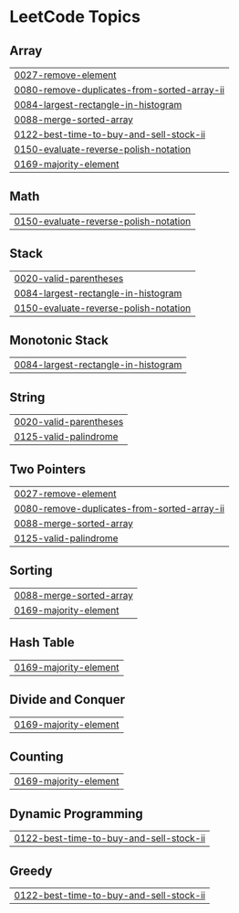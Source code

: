 
<!---LeetCode Topics Start-->
# LeetCode Topics
## Array
|  |
| ------- |
| [0027-remove-element](https://github.com/dingtianding/Leetcode/tree/master/0027-remove-element) |
| [0080-remove-duplicates-from-sorted-array-ii](https://github.com/dingtianding/Leetcode/tree/master/0080-remove-duplicates-from-sorted-array-ii) |
| [0084-largest-rectangle-in-histogram](https://github.com/dingtianding/Leetcode/tree/master/0084-largest-rectangle-in-histogram) |
| [0088-merge-sorted-array](https://github.com/dingtianding/Leetcode/tree/master/0088-merge-sorted-array) |
| [0122-best-time-to-buy-and-sell-stock-ii](https://github.com/dingtianding/Leetcode/tree/master/0122-best-time-to-buy-and-sell-stock-ii) |
| [0150-evaluate-reverse-polish-notation](https://github.com/dingtianding/Leetcode/tree/master/0150-evaluate-reverse-polish-notation) |
| [0169-majority-element](https://github.com/dingtianding/Leetcode/tree/master/0169-majority-element) |
## Math
|  |
| ------- |
| [0150-evaluate-reverse-polish-notation](https://github.com/dingtianding/Leetcode/tree/master/0150-evaluate-reverse-polish-notation) |
## Stack
|  |
| ------- |
| [0020-valid-parentheses](https://github.com/dingtianding/Leetcode/tree/master/0020-valid-parentheses) |
| [0084-largest-rectangle-in-histogram](https://github.com/dingtianding/Leetcode/tree/master/0084-largest-rectangle-in-histogram) |
| [0150-evaluate-reverse-polish-notation](https://github.com/dingtianding/Leetcode/tree/master/0150-evaluate-reverse-polish-notation) |
## Monotonic Stack
|  |
| ------- |
| [0084-largest-rectangle-in-histogram](https://github.com/dingtianding/Leetcode/tree/master/0084-largest-rectangle-in-histogram) |
## String
|  |
| ------- |
| [0020-valid-parentheses](https://github.com/dingtianding/Leetcode/tree/master/0020-valid-parentheses) |
| [0125-valid-palindrome](https://github.com/dingtianding/Leetcode/tree/master/0125-valid-palindrome) |
## Two Pointers
|  |
| ------- |
| [0027-remove-element](https://github.com/dingtianding/Leetcode/tree/master/0027-remove-element) |
| [0080-remove-duplicates-from-sorted-array-ii](https://github.com/dingtianding/Leetcode/tree/master/0080-remove-duplicates-from-sorted-array-ii) |
| [0088-merge-sorted-array](https://github.com/dingtianding/Leetcode/tree/master/0088-merge-sorted-array) |
| [0125-valid-palindrome](https://github.com/dingtianding/Leetcode/tree/master/0125-valid-palindrome) |
## Sorting
|  |
| ------- |
| [0088-merge-sorted-array](https://github.com/dingtianding/Leetcode/tree/master/0088-merge-sorted-array) |
| [0169-majority-element](https://github.com/dingtianding/Leetcode/tree/master/0169-majority-element) |
## Hash Table
|  |
| ------- |
| [0169-majority-element](https://github.com/dingtianding/Leetcode/tree/master/0169-majority-element) |
## Divide and Conquer
|  |
| ------- |
| [0169-majority-element](https://github.com/dingtianding/Leetcode/tree/master/0169-majority-element) |
## Counting
|  |
| ------- |
| [0169-majority-element](https://github.com/dingtianding/Leetcode/tree/master/0169-majority-element) |
## Dynamic Programming
|  |
| ------- |
| [0122-best-time-to-buy-and-sell-stock-ii](https://github.com/dingtianding/Leetcode/tree/master/0122-best-time-to-buy-and-sell-stock-ii) |
## Greedy
|  |
| ------- |
| [0122-best-time-to-buy-and-sell-stock-ii](https://github.com/dingtianding/Leetcode/tree/master/0122-best-time-to-buy-and-sell-stock-ii) |
<!---LeetCode Topics End-->